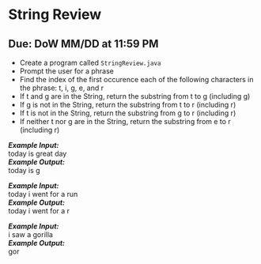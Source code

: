 # String Review

## Due: DoW MM/DD at 11:59 PM

- Create a program called `StringReview.java`
- Prompt the user for a phrase
- Find the index of the first occurence each of the following characters in the phrase: t, i, g, e, and r
- If t and g are in the String, return the substring from t to g (including g)
- If g is not in the String, return the substring from t to r (including r)
- If t is not in the String, return the substring from g to r (including r)
- If neither t nor g are in the String, return the substring from e to r (including r)

***Example Input:***\
today is great day\
***Example Output:***\
today is g

***Example Input:***\
today i went for a run\
***Example Output:***\
today i went for a r

***Example Input:***\
i saw a gorilla\
***Example Output:***\
gor
